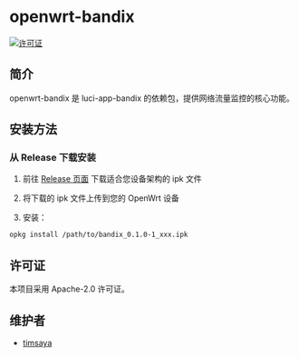 # openwrt-bandix

[![许可证](https://img.shields.io/badge/许可证-Apache--2.0-blue.svg)](LICENSE)

## 简介

openwrt-bandix 是 luci-app-bandix 的依赖包，提供网络流量监控的核心功能。

## 安装方法

### 从 Release 下载安装

1. 前往 [Release 页面](https://github.com/timsaya/openwrt-bandix/releases) 下载适合您设备架构的 ipk 文件

2. 将下载的 ipk 文件上传到您的 OpenWrt 设备

3. 安装：

```bash
opkg install /path/to/bandix_0.1.0-1_xxx.ipk
```

## 许可证

本项目采用 Apache-2.0 许可证。

## 维护者

- [timsaya](https://github.com/timsaya) 